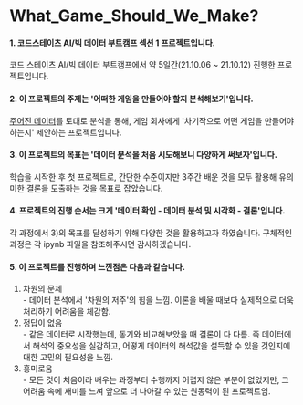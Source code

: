 # What_Game_Should_We_Make?
#### 1. 코드스테이츠 AI/빅 데이터 부트캠프 섹션 1 프로젝트입니다.  
코드 스테이츠 AI/빅 데이터 부트캠프에서 약 5일간(21.10.06 ~ 21.10.12) 진행한 프로젝트입니다.

#### 2. 이 프로젝트의 주제는 '어떠한 게임을 만들어야 할지 분석해보기'입니다.  
[주어진 데이터](https://ds-lecture-data.s3.ap-northeast-2.amazonaws.com/datasets/vgames2.csv)를 토대로 분석을 통해, 게임 회사에게 '차기작으로 어떤 게임을 만들어야 하는지' 제안하는 프로젝트입니다.

#### 3. 이 프로젝트의 목표는 '데이터 분석을 처음 시도해보니 다양하게 써보자'입니다.  
학습을 시작한 후 첫 프로젝트로, 간단한 수준이지만 3주간 배운 것을 모두 활용해 유의미한 결론을 도출하는 것을 목표로 잡았습니다.

#### 4. 프로젝트의 진행 순서는 크게 '데이터 확인 - 데이터 분석 및 시각화 - 결론'입니다.  
각 과정에서 3)의 목표를 달성하기 위해 다양한 것을 활용하고자 하였습니다. 구체적인 과정은 각 ipynb 파일을 참조해주시면 감사하겠습니다.

#### 5. 이 프로젝트를 진행하며 느낀점은 다음과 같습니다.  
  1. 차원의 문제  
    - 데이터 분석에서 '차원의 저주'의 힘을 느낌. 이론을 배울 때보다 실제적으로 더욱 처리하기 어려움을 체감함.
  2. 정답이 없음  
    - 같은 데이터로 시작했는데, 동기와 비교해보았을 때 결론이 다 다름. 즉 데이터에서 해석의 중요성을 실감하고, 어떻게 데이터의 해석값을 설득할 수 있을 것인지에 대한 고민의 필요성을 느낌.
  3. 흥미로움  
    - 모든 것이 처음이라 배우는 과정부터 수행까지 어렵지 않은 부분이 없었지만, 그 어려움 속에 재미를 느껴 앞으로 더 나아갈 수 있는 원동력이 된 프로젝트임.
